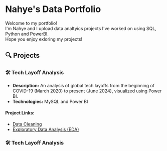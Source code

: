 # Nahye's Data Portfolio

Welcome to my portfolio! <br/>
I'm Nahye and I upload data analtyics projects I've worked on using SQL, Python and PowerBI. <br/>
Hope you enjoy exloring my projects!

## 🔍 Projects

### 🛠️ Tech Layoff Analysis

- **Description:** An analysis of global tech layoffs from the beginning of COVID-19 (March 2020) to present (June 2024), visualized using Power BI.
- **Technologies:** MySQL and Power BI
#### Project Links:
  - [Data Cleaning](https://github.com/NahyeMoon/DataAnalyticsPortfolio/blob/main/Tech%20Layoffs/Tech%20Layoff%20Cleaning.md)
  - [Exploratory Data Analysis (EDA)](https://github.com/NahyeMoon/DataAnalyticsPortfolio/blob/main/Tech%20Layoffs/Tech%20Layoff%20Cleaning.md)

### 🛠️ Tech Layoff Analysis

